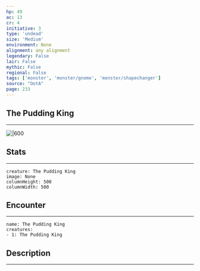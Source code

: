 ```yaml
---
hp: 49
ac: 13
cr: 4
initiative: 3
type: 'undead'    
size: 'Medium'
environment: None
alignment: any alignment
legendary: False
lair: False
mythic: False
regional: False
tags: ['monster', 'monster/gnome', 'monster/shapechanger']
source: "OotA"
page: 233
---
```


## The Pudding King
---

![|600](D:/Program%20Files/5e.tools/img/bestiary/OotA/The%20Pudding%20King.jpg)

## Stats
---

```statblock
creature: The Pudding King
image: None
columnHeight: 500
columnWidth: 500
```

## Encounter
---

```encounter-table
name: The Pudding King
creatures:
- 1: The Pudding King
```

## Description
---




